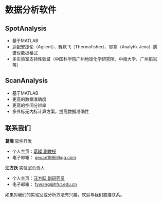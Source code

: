 # 数据分析软件

## SpotAnalysis

- 基于MATLAB
- 适配安捷伦（Agilent）、赛默飞（Thermofisher）、耶拿（Analytik Jena）质谱仪数据格式
- 多实验室支持性验证（中国科学院广州地球化学研究所、中南大学、广州拓岩等）

## ScanAnalysis

- 基于MATLAB
- 更高的数据准确度
- 更高的空间分辨率
- 多外标无内标计算方案，提高数据准确性

## 联系我们

**葛璨** 软件开发
- 个人主页：[葛璨 副教授](http://geoscience.hfut.edu.cn/2021/0408/c11047a253392/page.htm) 
- 电子邮箱： gecan1986@qq.com

**汪方跃** 实验室负责人
- 个人主页：[汪方跃 副研究员](http://geoscience.hfut.edu.cn/2022/0511/c11047a277949/page.htm)
- 电子邮箱： fywang@hfut.edu.cn

如果对我们的实验室或分析方法有兴趣，欢迎与我们直接联系。
